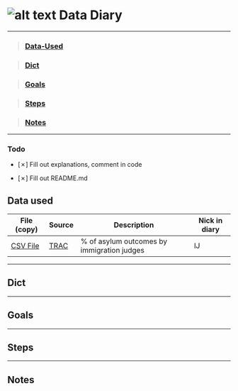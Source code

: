 # ![alt text](https://www.shareicon.net/data/32x32/2016/02/13/718311_read_512x512.png) Data Diary 
***********************************************************************
> ### [Data-Used](#Data-used)

> ### [Dict](#Dict)

> ### [Goals](#Goals)

> ### [Steps](#Steps)

> ### [Notes](#Notes)
************************************************************************

### Todo

* [✗] Fill out explanations, comment in code 

* [✗] Fill out README.md

## Data used

File (copy) | Source | Description | Nick in diary
--- | --- | --- | ---
 [CSV File](./trac_judge_asylum_2012_y.csv)| [TRAC](http://trac.syr.edu/immigration/reports/490/index.html) | % of asylum outcomes by immigration judges | IJ
 
**************************************************************************
## Dict
**************************************************************************
## Goals

**************************************************************************
## Steps

***********************************************************************
## Notes


